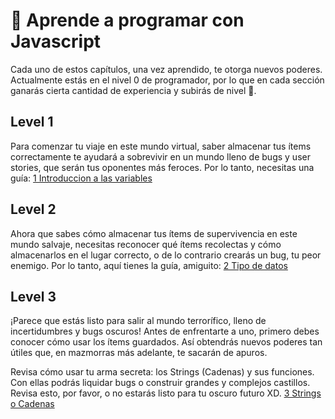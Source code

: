 
# 🧠 Aprende a programar con Javascript

Cada uno de estos capítulos, una vez aprendido, te otorga nuevos poderes. Actualmente estás en el nivel 0 de programador, por lo que en cada sección ganarás cierta cantidad de experiencia y subirás de nivel 🤖.

## Level 1
Para comenzar tu viaje en este mundo virtual, saber almacenar tus ítems correctamente te ayudará a sobrevivir en un mundo lleno de bugs y user stories, que serán tus oponentes más feroces. Por lo tanto, necesitas una guía:
[1 Introduccion a las variables](./1_variables.md)
## Level 2
Ahora que sabes cómo almacenar tus ítems de supervivencia en este mundo salvaje, necesitas reconocer qué ítems recolectas y cómo almacenarlos en el lugar correcto, o de lo contrario crearás un bug, tu peor enemigo. Por lo tanto, aquí tienes la guía, amiguito:
[2 Tipo de datos](./2_tipo_de_datos.md)
## Level 3
¡Parece que estás listo para salir al mundo terrorífico, lleno de incertidumbres y bugs oscuros! Antes de enfrentarte a uno, primero debes conocer cómo usar los ítems guardados. Así obtendrás nuevos poderes tan útiles que, en mazmorras más adelante, te sacarán de apuros.

Revisa cómo usar tu arma secreta: los Strings (Cadenas) y sus funciones. Con ellas podrás liquidar bugs o construir grandes y complejos castillos. Revisa esto, por favor, o no estarás listo para tu oscuro futuro XD.
[3 Strings o Cadenas](3_strings_js.md)
